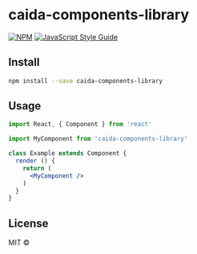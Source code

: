 # caida-components-library

> 

[![NPM](https://img.shields.io/npm/v/caida-components-library.svg)](https://www.npmjs.com/package/caida-components-library) [![JavaScript Style Guide](https://img.shields.io/badge/code_style-standard-brightgreen.svg)](https://standardjs.com)

## Install

```bash
npm install --save caida-components-library
```

## Usage

```jsx
import React, { Component } from 'react'

import MyComponent from 'caida-components-library'

class Example extends Component {
  render () {
    return (
      <MyComponent />
    )
  }
}
```

## License

MIT © [](https://github.com/)
